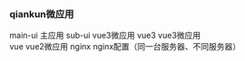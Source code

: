 ### qiankun微应用
main-ui 主应用 
sub-ui vue3微应用 
vue3 vue3微应用  
vue vue2微应用 
nginx nginx配置（同一台服务器、不同服务器）  
